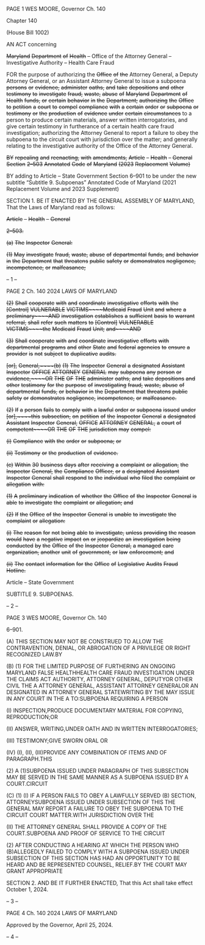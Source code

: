 PAGE 1
WES MOORE, Governor Ch. 140

Chapter 140

(House Bill 1002)

AN ACT concerning

~~Maryland~~ ~~Department~~ ~~of~~ ~~Health~~ ~~–~~ Office of the Attorney General – Investigative
Authority – Health Care Fraud

FOR the purpose of authorizing the ~~Office~~ ~~of~~ ~~the~~ Attorney General, a Deputy Attorney
General, or an Assistant Attorney General to issue a subpoena ~~persons~~ ~~or~~ ~~evidence,~~
~~administer~~ ~~oaths,~~ ~~and~~ ~~take~~ ~~depositions~~ ~~and~~ ~~other~~ ~~testimony~~ ~~to~~ ~~investigate~~ ~~fraud,~~
~~waste,~~ ~~abuse~~ ~~of~~ ~~Maryland~~ ~~Department~~ ~~of~~ ~~Health~~ ~~funds,~~ ~~or~~ ~~certain~~ ~~behavior~~ ~~in~~ ~~the~~
~~Department;~~ ~~authorizing~~ ~~the~~ ~~Office~~ ~~to~~ ~~petition~~ ~~a~~ ~~court~~ ~~to~~ ~~compel~~ ~~compliance~~ ~~with~~ ~~a~~
~~certain~~ ~~order~~ ~~or~~ ~~subpoena~~ ~~or~~ ~~testimony~~ ~~or~~ ~~the~~ ~~production~~ ~~of~~ ~~evidence~~ ~~under~~ ~~certain~~
~~circumstances~~ to a person to produce certain materials, answer written
interrogatories, and give certain testimony in furtherance of a certain health care
fraud investigation; authorizing the Attorney General to report a failure to obey the
subpoena to the circuit court with jurisdiction over the matter; and generally relating
to the investigative authority of the Office of the Attorney General.

~~BY~~ ~~repealing~~ ~~and~~ ~~reenacting,~~ ~~with~~ ~~amendments,~~
~~Article~~ ~~–~~ ~~Health~~ ~~–~~ ~~General~~
~~Section~~ ~~2–503~~
~~Annotated~~ ~~Code~~ ~~of~~ ~~Maryland~~
~~(2023~~ ~~Replacement~~ ~~Volume)~~

BY adding to
Article – State Government
Section 6–901 to be under the new subtitle “Subtitle 9. Subpoenas”
Annotated Code of Maryland
(2021 Replacement Volume and 2023 Supplement)

SECTION 1. BE IT ENACTED BY THE GENERAL ASSEMBLY OF MARYLAND,
That the Laws of Maryland read as follows:

~~Article~~ ~~–~~ ~~Health~~ ~~–~~ ~~General~~

~~2–503.~~

~~(a)~~ ~~The~~ ~~Inspector~~ ~~General:~~

~~(1)~~ ~~May~~ ~~investigate~~ ~~fraud,~~ ~~waste,~~ ~~abuse~~ ~~of~~ ~~departmental~~ ~~funds,~~ ~~and~~
~~behavior~~ ~~in~~ ~~the~~ ~~Department~~ ~~that~~ ~~threatens~~ ~~public~~ ~~safety~~ ~~or~~ ~~demonstrates~~ ~~negligence,~~
~~incompetence,~~ ~~or~~ ~~malfeasance;~~

– 1 –

PAGE 2
Ch. 140 2024 LAWS OF MARYLAND

~~(2)~~ ~~Shall~~ ~~cooperate~~ ~~with~~ ~~and~~ ~~coordinate~~ ~~investigative~~ ~~efforts~~ ~~with~~ ~~the~~
~~[Control]~~ ~~VULNERABLE~~ ~~VICTIMS~~~~Medicaid~~ ~~Fraud~~ ~~Unit~~ ~~and~~ ~~where~~ ~~a~~ ~~preliminary~~~~AND~~
~~investigation~~ ~~establishes~~ ~~a~~ ~~sufficient~~ ~~basis~~ ~~to~~ ~~warrant~~ ~~referral,~~ ~~shall~~ ~~refer~~ ~~such~~ ~~matters~~ ~~to~~
~~[Control]~~ ~~VULNERABLE~~ ~~VICTIMS~~~~the~~ ~~Medicaid~~ ~~Fraud~~ ~~Unit;~~ ~~and~~~~AND~~

~~(3)~~ ~~Shall~~ ~~cooperate~~ ~~with~~ ~~and~~ ~~coordinate~~ ~~investigative~~ ~~efforts~~ ~~with~~
~~departmental~~ ~~programs~~ ~~and~~ ~~other~~ ~~State~~ ~~and~~ ~~federal~~ ~~agencies~~ ~~to~~ ~~ensure~~ ~~a~~ ~~provider~~ ~~is~~ ~~not~~
~~subject~~ ~~to~~ ~~duplicative~~ ~~audits.~~

~~[or],~~ ~~General,~~~~(b)~~ ~~(1)~~ ~~The~~ ~~Inspector~~ ~~General~~ ~~a~~ ~~designated~~ ~~Assistant~~ ~~Inspector~~
~~OFFICE~~ ~~ATTORNEY~~ ~~GENERAL~~ ~~may~~ ~~subpoena~~ ~~any~~ ~~person~~ ~~or~~ ~~evidence,~~~~OR~~ ~~THE~~ ~~OF~~ ~~THE~~
~~administer~~ ~~oaths,~~ ~~and~~ ~~take~~ ~~depositions~~ ~~and~~ ~~other~~ ~~testimony~~ ~~for~~ ~~the~~ ~~purpose~~ ~~of~~ ~~investigating~~
~~fraud,~~ ~~waste,~~ ~~abuse~~ ~~of~~ ~~departmental~~ ~~funds,~~ ~~or~~ ~~behavior~~ ~~in~~ ~~the~~ ~~Department~~ ~~that~~ ~~threatens~~
~~public~~ ~~safety~~ ~~or~~ ~~demonstrates~~ ~~negligence,~~ ~~incompetence,~~ ~~or~~ ~~malfeasance.~~

~~(2)~~ ~~If~~ ~~a~~ ~~person~~ ~~fails~~ ~~to~~ ~~comply~~ ~~with~~ ~~a~~ ~~lawful~~ ~~order~~ ~~or~~ ~~subpoena~~ ~~issued~~ ~~under~~
~~[or],~~~~this~~ ~~subsection,~~ ~~on~~ ~~petition~~ ~~of~~ ~~the~~ ~~Inspector~~ ~~General~~ ~~a~~ ~~designated~~ ~~Assistant~~ ~~Inspector~~
~~General,~~ ~~OFFICE~~ ~~ATTORNEY~~ ~~GENERAL,~~ ~~a~~ ~~court~~ ~~of~~ ~~competent~~~~OR~~ ~~THE~~ ~~OF~~ ~~THE~~
~~jurisdiction~~ ~~may~~ ~~compel:~~

~~(i)~~ ~~Compliance~~ ~~with~~ ~~the~~ ~~order~~ ~~or~~ ~~subpoena;~~ ~~or~~

~~(ii)~~ ~~Testimony~~ ~~or~~ ~~the~~ ~~production~~ ~~of~~ ~~evidence.~~

~~(c)~~ ~~Within~~ ~~30~~ ~~business~~ ~~days~~ ~~after~~ ~~receiving~~ ~~a~~ ~~complaint~~ ~~or~~ ~~allegation,~~ ~~the~~
~~Inspector~~ ~~General,~~ ~~the~~ ~~Compliance~~ ~~Officer,~~ ~~or~~ ~~a~~ ~~designated~~ ~~Assistant~~ ~~Inspector~~ ~~General~~
~~shall~~ ~~respond~~ ~~to~~ ~~the~~ ~~individual~~ ~~who~~ ~~filed~~ ~~the~~ ~~complaint~~ ~~or~~ ~~allegation~~ ~~with:~~

~~(1)~~ ~~A~~ ~~preliminary~~ ~~indication~~ ~~of~~ ~~whether~~ ~~the~~ ~~Office~~ ~~of~~ ~~the~~ ~~Inspector~~ ~~General~~
~~is~~ ~~able~~ ~~to~~ ~~investigate~~ ~~the~~ ~~complaint~~ ~~or~~ ~~allegation;~~ ~~and~~

~~(2)~~ ~~If~~ ~~the~~ ~~Office~~ ~~of~~ ~~the~~ ~~Inspector~~ ~~General~~ ~~is~~ ~~unable~~ ~~to~~ ~~investigate~~ ~~the~~
~~complaint~~ ~~or~~ ~~allegation:~~

~~(i)~~ ~~The~~ ~~reason~~ ~~for~~ ~~not~~ ~~being~~ ~~able~~ ~~to~~ ~~investigate,~~ ~~unless~~ ~~providing~~ ~~the~~
~~reason~~ ~~would~~ ~~have~~ ~~a~~ ~~negative~~ ~~impact~~ ~~on~~ ~~or~~ ~~jeopardize~~ ~~an~~ ~~investigation~~ ~~being~~ ~~conducted~~ ~~by~~
~~the~~ ~~Office~~ ~~of~~ ~~the~~ ~~Inspector~~ ~~General,~~ ~~a~~ ~~managed~~ ~~care~~ ~~organization,~~ ~~another~~ ~~unit~~ ~~of~~
~~government,~~ ~~or~~ ~~law~~ ~~enforcement;~~ ~~and~~

~~(ii)~~ ~~The~~ ~~contact~~ ~~information~~ ~~for~~ ~~the~~ ~~Office~~ ~~of~~ ~~Legislative~~ ~~Audits~~
~~Fraud~~ ~~Hotline.~~

Article – State Government

SUBTITLE 9. SUBPOENAS.

– 2 –

PAGE 3
WES MOORE, Governor Ch. 140

6–901.

(A) THIS SECTION MAY NOT BE CONSTRUED TO ALLOW THE
CONTRAVENTION, DENIAL, OR ABROGATION OF A PRIVILEGE OR RIGHT RECOGNIZED
LAW.BY

(B) (1) FOR THE LIMITED PURPOSE OF FURTHERING AN ONGOING
MARYLAND FALSE HEALTHHEALTH CARE FRAUD INVESTIGATION UNDER THE
CLAIMS ACT AUTHORITY, ATTORNEY GENERAL, DEPUTYOR OTHER CIVIL THE A
ATTORNEY GENERAL, ASSISTANT ATTORNEY GENERALOR AN DESIGNATED IN
ATTORNEY GENERAL STATEWRITING BY THE MAY ISSUE IN ANY COURT IN THE A
TO:SUBPOENA REQUIRING A PERSON

(I) INSPECTION,PRODUCE DOCUMENTARY MATERIAL FOR
COPYING, REPRODUCTION;OR

(II) ANSWER, WRITING,UNDER OATH AND IN WRITTEN
INTERROGATORIES;

(III) TESTIMONY;GIVE SWORN ORAL OR

(IV) (I), (II), (III)PROVIDE ANY COMBINATION OF ITEMS AND OF
PARAGRAPH.THIS

(2) A (1)SUBPOENA ISSUED UNDER PARAGRAPH OF THIS
SUBSECTION MAY BE SERVED IN THE SAME MANNER AS A SUBPOENA ISSUED BY A
COURT.CIRCUIT

(C) (1) (I) IF A PERSON FAILS TO OBEY A LAWFULLY SERVED
(B) SECTION, ATTORNEYSUBPOENA ISSUED UNDER SUBSECTION OF THIS THE
GENERAL MAY REPORT A FAILURE TO OBEY THE SUBPOENA TO THE CIRCUIT COURT
MATTER.WITH JURISDICTION OVER THE

(II) THE ATTORNEY GENERAL SHALL PROVIDE A COPY OF THE
COURT.SUBPOENA AND PROOF OF SERVICE TO THE CIRCUIT

(2) AFTER CONDUCTING A HEARING AT WHICH THE PERSON WHO
(B)ALLEGEDLY FAILED TO COMPLY WITH A SUBPOENA ISSUED UNDER SUBSECTION
OF THIS SECTION HAS HAD AN OPPORTUNITY TO BE HEARD AND BE REPRESENTED
COUNSEL, RELIEF.BY THE COURT MAY GRANT APPROPRIATE

SECTION 2. AND BE IT FURTHER ENACTED, That this Act shall take effect
October 1, 2024.

– 3 –

PAGE 4
Ch. 140 2024 LAWS OF MARYLAND

Approved by the Governor, April 25, 2024.

– 4 –